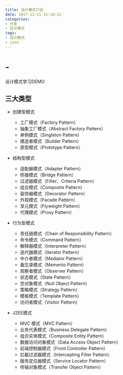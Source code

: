 ```yaml
---
title: 设计模式介绍
date: 2017-12-21 15:10:21
categories:
- 开发
- 设计模式
tags:
- 设计模式
- java
---
```

# -
设计模式学习DEMO
## 三大类型

 - 创建型模式
    - 工厂模式（Factory Pattern）
    - 抽象工厂模式（Abstract Factory Pattern）
    - 单例模式（Singleton Pattern）
    - 建造者模式（Builder Pattern）
    - 原型模式（Prototype Pattern）
 - 结构型模式
    - 适配器模式（Adapter Pattern）
    - 桥接模式（Bridge Pattern）
    - 过滤器模式（Filter、Criteria Pattern）
    - 组合模式（Composite Pattern）
    - 装饰器模式（Decorator Pattern）
    - 外观模式（Facade Pattern）
    - 享元模式（Flyweight Pattern）
    - 代理模式（Proxy Pattern）
 
 - 行为型模式
    - 责任链模式（Chain of Responsibility Pattern）
    - 命令模式（Command Pattern）
    - 解释器模式（Interpreter Pattern）
    - 迭代器模式（Iterator Pattern）
    - 中介者模式（Mediator Pattern）
    - 备忘录模式（Memento Pattern）
    - 观察者模式（Observer Pattern）
    - 状态模式（State Pattern）
    - 空对象模式（Null Object Pattern）
    - 策略模式（Strategy Pattern）
    - 模板模式（Template Pattern）
    - 访问者模式（Visitor Pattern）
 - J2EE模式
    - MVC 模式（MVC Pattern）
    - 业务代表模式（Business Delegate Pattern）
    - 组合实体模式（Composite Entity Pattern）
    - 数据访问对象模式（Data Access Object Pattern）
    - 前端控制器模式（Front Controller Pattern）
    - 拦截过滤器模式（Intercepting Filter Pattern）
    - 服务定位器模式（Service Locator Pattern）
    - 传输对象模式（Transfer Object Pattern）